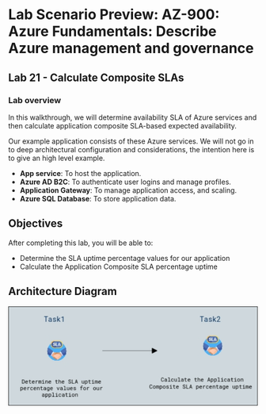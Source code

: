 # Lab Scenario Preview: AZ-900: Azure Fundamentals: Describe Azure management and governance

## Lab 21 - Calculate Composite SLAs

### Lab overview

In this walkthrough, we will determine availability SLA of Azure services and then calculate application composite SLA-based expected availability.

Our example application consists of these Azure services. We will not go in to deep architectural configuration and considerations, the intention here is to give an high level example.

+ **App service**: To host the application.
+ **Azure AD B2C**: To authenticate user logins and manage profiles.
+ **Application Gateway**: To manage application access, and scaling. 
+ **Azure SQL Database**: To store application data. 

## Objectives

After completing this lab, you will be able to:

- Determine the SLA uptime percentage values for our application
- Calculate the Application Composite SLA percentage uptime

## Architecture Diagram
![](../images/az900lab21.png)